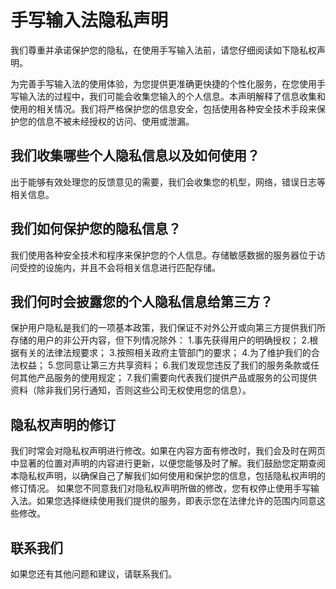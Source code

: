 手写输入法隐私声明
=========

我们尊重并承诺保护您的隐私，在使用手写输入法前，请您仔细阅读如下隐私权声明。

为完善手写输入法的使用体验，为您提供更准确更快捷的个性化服务，在您使用手写输入法的过程中，我们可能会收集您输入的个人信息。本声明解释了信息收集和使用的相关情况。我们将严格保护您的信息安全，包括使用各种安全技术手段来保护您的信息不被未经授权的访问、使用或泄漏。

我们收集哪些个人隐私信息以及如何使用？
-------
出于能够有效处理您的反馈意见的需要，我们会收集您的机型，网络，错误日志等相关信息。

我们如何保护您的隐私信息？
-------
我们使用各种安全技术和程序来保护您的个人信息。存储敏感数据的服务器位于访问受控的设施内，并且不会将相关信息进行匹配存储。

我们何时会披露您的个人隐私信息给第三方？
-------
保护用户隐私是我们的一项基本政策，我们保证不对外公开或向第三方提供我们所存储的用户的非公开内容，但下列情况除外：
1.事先获得用户的明确授权；
2.根据有关的法律法规要求；
3.按照相关政府主管部门的要求；
4.为了维护我们的合法权益；
5.您同意让第三方共享资料；
6.我们发现您违反了我们的服务条款或任何其他产品服务的使用规定；
7.我们需要向代表我们提供产品或服务的公司提供资料（除非我们另行通知，否则这些公司无权使用您的信息）。

隐私权声明的修订
-------
我们时常会对隐私权声明进行修改。如果在内容方面有修改时，我们会及时在网页中显著的位置对声明的内容进行更新，以便您能够及时了解。我们鼓励您定期查阅本隐私权声明，以确保自己了解我们如何使用和保护您的信息，包括隐私权声明的修订情况。
如果您不同意我们对隐私权声明所做的修改，您有权停止使用手写输入法。如果您选择继续使用我们提供的服务，即表示您在法律允许的范围内同意这些修改。

联系我们
-------
如果您还有其他问题和建议，请联系我们。

